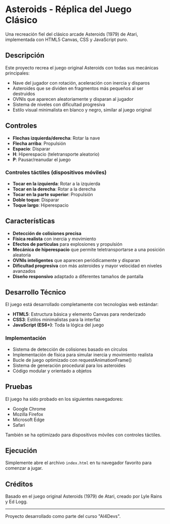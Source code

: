 # Asteroids - Réplica del Juego Clásico

Una recreación fiel del clásico arcade Asteroids (1979) de Atari, implementada con HTML5 Canvas, CSS y JavaScript puro.

## Descripción

Este proyecto recrea el juego original Asteroids con todas sus mecánicas principales:

- Nave del jugador con rotación, aceleración con inercia y disparos
- Asteroides que se dividen en fragmentos más pequeños al ser destruidos
- OVNIs que aparecen aleatoriamente y disparan al jugador
- Sistema de niveles con dificultad progresiva
- Estilo visual minimalista en blanco y negro, similar al juego original

## Controles

- **Flechas izquierda/derecha**: Rotar la nave
- **Flecha arriba**: Propulsión
- **Espacio**: Disparar
- **H**: Hiperespacio (teletransporte aleatorio)
- **P**: Pausar/reanudar el juego

### Controles táctiles (dispositivos móviles)
- **Tocar en la izquierda**: Rotar a la izquierda
- **Tocar en la derecha**: Rotar a la derecha
- **Tocar en la parte superior**: Propulsión
- **Doble toque**: Disparar
- **Toque largo**: Hiperespacio

## Características

- **Detección de colisiones precisa**
- **Física realista** con inercia y movimiento
- **Efectos de partículas** para explosiones y propulsión
- **Mecánica de hiperespacio** que permite teletransportarse a una posición aleatoria
- **OVNIs inteligentes** que aparecen periódicamente y disparan
- **Dificultad progresiva** con más asteroides y mayor velocidad en niveles avanzados
- **Diseño responsivo** adaptado a diferentes tamaños de pantalla

## Desarrollo Técnico

El juego está desarrollado completamente con tecnologías web estándar:

- **HTML5**: Estructura básica y elemento Canvas para renderizado
- **CSS3**: Estilos minimalistas para la interfaz
- **JavaScript (ES6+)**: Toda la lógica del juego

### Implementación

- Sistema de detección de colisiones basado en círculos
- Implementación de física para simular inercia y movimiento realista
- Bucle de juego optimizado con requestAnimationFrame()
- Sistema de generación procedural para los asteroides
- Código modular y orientado a objetos

## Pruebas

El juego ha sido probado en los siguientes navegadores:
- Google Chrome
- Mozilla Firefox
- Microsoft Edge
- Safari

También se ha optimizado para dispositivos móviles con controles táctiles.

## Ejecución

Simplemente abre el archivo `index.html` en tu navegador favorito para comenzar a jugar.

## Créditos

Basado en el juego original Asteroids (1979) de Atari, creado por Lyle Rains y Ed Logg.

---

Proyecto desarrollado como parte del curso "AI4Devs". 